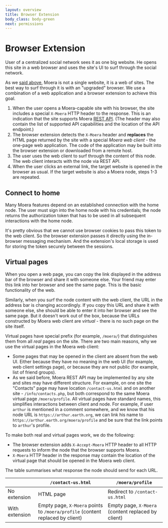 ```yaml
---
layout: overview
title: Browser Extension
body_class: body-green
next: permissions
---
```


# Browser Extension

User of a centralized social network sees it as one big website. He
opens this site in a web browser and uses the site's UI to surf through
the social network.

As we [said above][1], Moera is not a single website, it is a web of
sites. The best way to surf through it is with an "upgraded" browser. We
use a combination of a web application and a browser extension to
achieve this goal.

1. When the user opens a Moera-capable site with his browser, the site
   includes a special `X-Moera` HTTP header to the response. This is an
   indication that the site supports Moera [REST API][1]. (The header
   may also contain the list of supported API capabilities and the
   location of the API endpoint.)
2. The browser extension detects the `X-Moera` header and **replaces**
   the HTML page returned by the site with a special *Moera web client*
   \- the one-page web application. The code of the application may be
   built into the browser extension or downloaded from a remote host.
3. The user uses the web client to surf through the content of this
   node. The web client interacts with the node via REST API.
4. When the user clicks an external link, the target website is opened
   in the browser as usual. If the target website is also a Moera node,
   steps 1-3 are repeated.

## Connect to home

Many Moera features depend on an established connection with the home
node. The user must sign into the home node with his credentials; the
node returns the authorization token that has to be used in all
subsequent interactions with the home node.

It's pretty obvious that we cannot use browser cookies to pass this
token to the web client. So the browser extension passes it directly
using the in-browser messaging mechanism. And the extension's local
storage is used for storing the token securely between the sessions.

## Virtual pages

When you open a web page, you can copy the link displayed in the address
bar of the browser and share it with someone else. Your friend may enter
this link into her browser and see the same page. This is the basic
functionality of the web.

Similarly, when you surf the node content with the web client, the URL
in the address bar is changing accordingly. If you copy this URL and
share it with someone else, she should be able to enter it into her
browser and see the same page. But it doesn't work out of the box,
because the URLs constructed by Moera web client are *virtual* - there
is no such page on the site itself.

Virtual pages have special prefix (for example, `/moera/`) that
distinguishes them from all *real* pages on the site. There are two main
reasons, why we use the virtual pages in the Moera web client:

* Some pages that may be opened in the client are absent from the web
  UI. Either because they have no meaning in the web UI (for example,
  web client settings page), or because they are not public (for
  example, list of friend groups).
* As we said before, Moera REST API may be implemented by any site and
  sites may have different structure. For example, on one site the
  "Contacts" page may have location `/contact-us.html` and on another
  site - `/info/contacts.php`, but both correspond to the same Moera
  virtual page `/moera/profile`. All virtual pages have standard names,
  this simplifies interactions between client and node. For example, if
  user `arthur` is mentioned in a comment somewhere, and we know that
  his node URL is `https://arthur.earth.org`, we can link his name to
  `https://arthur.earth.org/moera/profile` and be sure that the link
  points to `arthur`'s profile.

To make both real and virtual pages work, we do the following:

* The browser extension adds `X-Accept-Moera` HTTP header to all HTTP
  requests to inform the node that the browser supports Moera.
* `X-Moera` HTTP header in the response may contain the location of the
  virtual page that should be opened in the Moera web client.

The table summarises what response the node should send for each URL.

<table class="table table-bordered">
  <thead>
    <tr>
      <th>&nbsp;</th>
      <th><code class="highlighter-rouge">/contact-us.html</code></th>
      <th><code class="highlighter-rouge">/moera/profile</code></th>
    </tr>
  </thead>
  <tbody>
    <tr>
      <td>No extension</td>
      <td>HTML page</td>
      <td>Redirect to <code class="highlighter-rouge">/contact-us.html</code></td>
    </tr>
    <tr>
      <td>With extension</td>
      <td>Empty page, <code class="highlighter-rouge">X-Moera</code> points to <code class="highlighter-rouge">/moera/profile</code> (content replaced by client)</td>
      <td>Empty page, <code class="highlighter-rouge">X-Moera</code> (content replaced by client)</td>
    </tr>
  </tbody>
</table>

[1]: /overview/node.html

